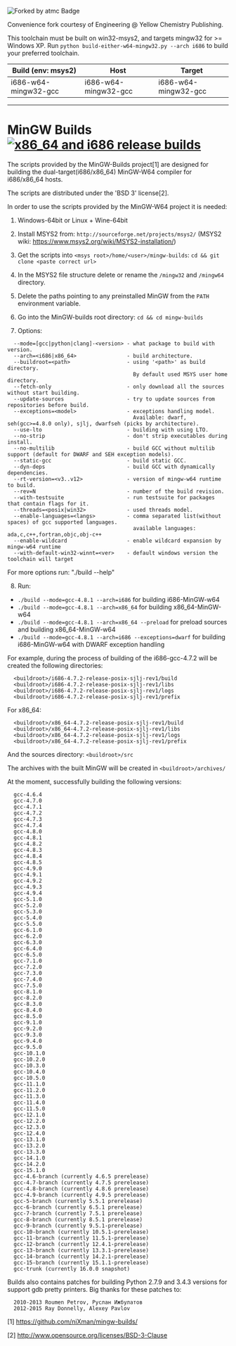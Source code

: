 ![Forked by atmc Badge](https://img.shields.io/badge/atmc-We%20forked%20this!-%23303030?labelColor=%23c80000)

Convenience fork courtesy of Engineering @ Yellow Chemistry Publishing.

This toolchain must be built on win32-msys2, and targets mingw32 for >= Windows XP.
Run `python build-either-w64-mingw32.py --arch i686` to build your preferred toolchain.

| Build (env: msys2)     | Host                   | Target                 |
| ---------------------- | ---------------------- | ---------------------- |
| i686-w64-mingw32-gcc   | i686-w64-mingw32-gcc   | i686-w64-mingw32-gcc   |

___

# MinGW Builds [![x86_64 and i686 release builds](https://github.com/niXman/mingw-builds/actions/workflows/build_cmake.yml/badge.svg)](https://github.com/niXman/mingw-builds/actions/workflows/build_cmake.yml)

The scripts provided by the MinGW-Builds project[1] are designed
for building the dual-target(i686/x86_64) MinGW-W64 compiler for i686/x86_64 hosts.

The scripts are distributed under the 'BSD 3' license[2].

In order to use the scripts provided by the MinGW-W64 project it is needed:

1. Windows-64bit or Linux + Wine-64bit

2. Install MSYS2 from:
  `http://sourceforge.net/projects/msys2/`
  (MSYS2 wiki: https://www.msys2.org/wiki/MSYS2-installation/)

3. Get the scripts into `<msys root>/home/<user>/mingw-builds`:
  `cd && git clone <paste correct url>`

4. In the MSYS2 file structure delete or rename the `/mingw32` and `/mingw64` directory.

5. Delete the paths pointing to any preinstalled MinGW from the `PATH`
  environment variable.

6. Go into the MinGW-builds root directory:
  `cd && cd mingw-builds`

7. Options:
```
  --mode=[gcc|python|clang]-<version> - what package to build with version.
  --arch=<i686|x86_64>                - build architecture.
  --buildroot=<path>                  - using '<path>' as build directory.
                                        By default used MSYS user home directory.
  --fetch-only                        - only download all the sources without start building.
  --update-sources                    - try to update sources from repositories before build.
  --exceptions=<model>                - exceptions handling model.
                                        Available: dwarf, seh(gcc>=4.8.0 only), sjlj, dwarfseh (picks by architecture).
  --use-lto                           - building with using LTO.
  --no-strip                          - don't strip executables during install.
  --no-multilib                       - build GCC without multilib support (default for DWARF and SEH exception models).
  --static-gcc                        - build static GCC.
  --dyn-deps                          - build GCC with dynamically dependencies.
  --rt-version=<v3..v12>              - version of mingw-w64 runtime to build.
  --rev=N                             - number of the build revision.
  --with-testsuite                    - run testsuite for packages that contain flags for it.
  --threads=<posix|win32>             - used threads model.
  --enable-languages=<langs>          - comma separated list(without spaces) of gcc supported languages.
                                        available languages: ada,c,c++,fortran,objc,obj-c++
  --enable-wildcard                   - enable wildcard expansion by mingw-w64 runtime
  --with-default-win32-winnt=<ver>    - default windows version the toolchain will target
```
  For more options run: "./build --help"

8. Run:
*  `./build --mode=gcc-4.8.1 --arch=i686` for building i686-MinGW-w64
*  `./build --mode=gcc-4.8.1 --arch=x86_64` for building x86_64-MinGW-w64
*  `./build --mode=gcc-4.8.1 --arch=x86_64 --preload` for preload sources and building x86_64-MinGW-w64
*  `./build --mode=gcc-4.8.1 --arch=i686 --exceptions=dwarf` for building i686-MinGW-w64 with DWARF exception handling

For example, during the process of building of the i686-gcc-4.7.2 will
  be created the following directories:
```
  <buildroot>/i686-4.7.2-release-posix-sjlj-rev1/build
  <buildroot>/i686-4.7.2-release-posix-sjlj-rev1/libs
  <buildroot>/i686-4.7.2-release-posix-sjlj-rev1/logs
  <buildroot>/i686-4.7.2-release-posix-sjlj-rev1/prefix
```

For x86_64:
```
  <buildroot>/x86_64-4.7.2-release-posix-sjlj-rev1/build
  <buildroot>/x86_64-4.7.2-release-posix-sjlj-rev1/libs
  <buildroot>/x86_64-4.7.2-release-posix-sjlj-rev1/logs
  <buildroot>/x86_64-4.7.2-release-posix-sjlj-rev1/prefix
```

And the sources directory:
  `<buildroot>/src`


The archives with the built MinGW will be created in `<buildroot>/archives/`

At the moment, successfully building the following versions:
```
  gcc-4.6.4
  gcc-4.7.0
  gcc-4.7.1
  gcc-4.7.2
  gcc-4.7.3
  gcc-4.7.4
  gcc-4.8.0
  gcc-4.8.1
  gcc-4.8.2
  gcc-4.8.3
  gcc-4.8.4
  gcc-4.8.5
  gcc-4.9.0
  gcc-4.9.1
  gcc-4.9.2
  gcc-4.9.3
  gcc-4.9.4
  gcc-5.1.0
  gcc-5.2.0
  gcc-5.3.0
  gcc-5.4.0
  gcc-5.5.0
  gcc-6.1.0
  gcc-6.2.0
  gcc-6.3.0
  gcc-6.4.0
  gcc-6.5.0
  gcc-7.1.0
  gcc-7.2.0
  gcc-7.3.0
  gcc-7.4.0
  gcc-7.5.0
  gcc-8.1.0
  gcc-8.2.0
  gcc-8.3.0
  gcc-8.4.0
  gcc-8.5.0
  gcc-9.1.0
  gcc-9.2.0
  gcc-9.3.0
  gcc-9.4.0
  gcc-9.5.0
  gcc-10.1.0
  gcc-10.2.0
  gcc-10.3.0
  gcc-10.4.0
  gcc-10.5.0
  gcc-11.1.0
  gcc-11.2.0
  gcc-11.3.0
  gcc-11.4.0
  gcc-11.5.0
  gcc-12.1.0
  gcc-12.2.0
  gcc-12.3.0
  gcc-12.4.0
  gcc-13.1.0
  gcc-13.2.0
  gcc-13.3.0
  gcc-14.1.0
  gcc-14.2.0
  gcc-15.1.0
  gcc-4.6-branch (currently 4.6.5 prerelease)
  gcc-4.7-branch (currently 4.7.5 prerelease)
  gcc-4.8-branch (currently 4.8.6 prerelease)
  gcc-4.9-branch (currently 4.9.5 prerelease)
  gcc-5-branch (currently 5.5.1 prerelease)
  gcc-6-branch (currently 6.5.1 prerelease)
  gcc-7-branch (currently 7.5.1 prerelease)
  gcc-8-branch (currently 8.5.1 prerelease)
  gcc-9-branch (currently 9.5.1-prerelease)
  gcc-10-branch (currently 10.5.1-prerelease)
  gcc-11-branch (currently 11.5.1-prerelease)
  gcc-12-branch (currently 12.4.1-prerelease)
  gcc-13-branch (currently 13.3.1-prerelease)
  gcc-14-branch (currently 14.2.1-prerelease)
  gcc-15-branch (currently 15.1.1-prerelease)
  gcc-trunk (currently 16.0.0 snapshot)
```

Builds also contains patches for building Python 2.7.9 and 3.4.3 versions for support gdb pretty printers.
Big thanks for these patches to:
```
  2010-2013 Roumen Petrov, Руслан Ижбулатов
  2012-2015 Ray Donnelly, Alexey Pavlov
```

[1] https://github.com/niXman/mingw-builds/

[2] http://www.opensource.org/licenses/BSD-3-Clause
